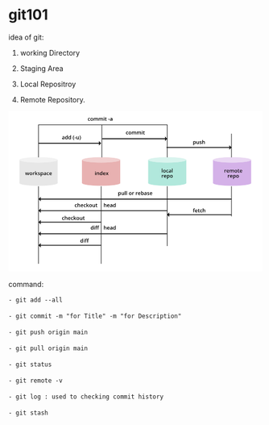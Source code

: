 # git101

idea of git:

1) working Directory

2) Staging Area

3) Local Repositroy

4) Remote Repository.

![alt text](image.png)


command:

    - git add --all

    - git commit -m "for Title" -m "for Description"

    - git push origin main

    - git pull origin main
    
    - git status

    - git remote -v
    
    - git log : used to checking commit history

    - git stash